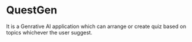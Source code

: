 # QuestGen
It is a Genrative AI application which can arrange or create quiz based on topics whichever the user suggest.
